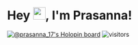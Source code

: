 # Hey <img src="https://github.com/TheDudeThatCode/TheDudeThatCode/blob/master/Assets/Hi.gif" width="29">, I'm Prasanna!
[![@prasanna_17's Holopin board](https://holopin.me/prasanna_17)](https://holopin.io/@prasanna_17)
![visitors](https://visitor-badge.laobi.icu/badge?page_id=Prasanna1717.Prasanna)
